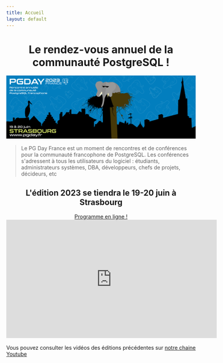 ```yaml
---
title: Accueil
layout: default
---
```


<center>
<h1>Le rendez-vous annuel de la communauté PostgreSQL ! </h1>
</center>

<center>
<img src="img/twitter_2023.png" alt="" class="img-responsive"/>
</center>

> Le PG Day France est un moment de rencontres et de conférences pour la
> communauté francophone de PostgreSQL. Les conférences s'adressent à tous
> les utilisateurs du logiciel : étudiants, administrateurs systèmes, DBA,
> développeurs, chefs de projets, décideurs, etc

<center>
<h2>L'édition 2023 se tiendra le 19-20 juin à Strasbourg</h2>

<!--<h3><a href='/appel'>l'appel à orateur est ouvert</a></h3>-->

<div class='row'>
  <div class='col-md-6 col-md-offset-3 col-xs-12'>
    <a href="/programme" type="button" class="btn btn-primary btn-lg btn-block">Programme en ligne !</a>
  </div>
</div>
</center>

<center>
<iframe width="560" height="315" src="https://www.youtube.com/embed/videoseries?list=PL8hcbCbHVHQmSpvAHgPUAz3y-mxEccg0I" title="YouTube video player" frameborder="0" allow="accelerometer; autoplay; clipboard-write; encrypted-media; gyroscope; picture-in-picture" allowfullscreen></iframe>
</center>

Vous pouvez consulter les vidéos des éditions précédentes sur
[notre chaine Youtube](https://www.youtube.com/channel/UCR7skKC85Zn6p7fJ-lW7G8g)

<!--

### Nos partenaires
<div class="container">
        <div class="col-xs-12 col-md-6">
          <a href="https://www.atolcd.com/" class="thumbnail">
            <img src="img/atolcd.png" alt="Atol CD" class="pg_sponsor">
          </a>
        </div>
        <div class="col-xs-12 col-md-6">
            <a href="https://capdata.fr/" class="thumbnail">
              <img src="img/capdata.png" alt="CapData" class="pg_sponsor">
            </a>
          </div>
        <div class="col-xs-12 col-md-6">
          <a href="https://dalibo.com/" class="thumbnail">
            <img src="img/dalibo.png" alt="Dalibo" class="pg_sponsor">
          </a>
        </div>
        <div class="col-xs-12 col-md-6">
          <a href="https://www.enterprisedb.com/" class="thumbnail">
            <img src="img/enterprisedb.jpg" alt="EnterpriseDB" class="pg_sponsor">
          </a>
        </div>
        <div class="col-xs-12 col-md-6">
          <a href="http://www.evolix.fr/" class="thumbnail">
            <img src="img/evolix.png" alt="Evolix" class="pg_sponsor">
          </a>
        </div>
        <div class="col-xs-12 col-md-6">
          <a href="https://leboncoin.fr" class="thumbnail">
            <img src="img/leboncoin.png" alt="Le Bon Coin" class="pg_sponsor">
          </a>
        </div>
        <div class="col-xs-12 col-md-6">
          <a href="https://linagora.com/" class="thumbnail">
            <img src="img/linagora.png" alt="Linagora" class="pg_sponsor">
          </a>
        </div>
        <div class="col-xs-12 col-md-6">
          <a href="http://microsoft.com" class="thumbnail">
            <img src="img/microsoft.png" alt="Microsoft">
          </a>
        </div>
        <div class="col-xs-12 col-md-6">
          <a href="https://orachrome.com/" class="thumbnail">
            <img src="img/orachrome.png" alt="Orachrome" class="pg_sponsor">
          </a>
        </div>
        <div class="col-xs-12 col-md-6">
          <a href="http://oslandia.com/" class="thumbnail">
            <img src="img/oslandia.png" alt="Oslandia" class="pg_sponsor">
          </a>
        </div>
        <div class="col-xs-12 col-md-6">
          <a href="https://www.ovh.com/fr/" class="thumbnail">
            <img src="img/ovh.png" alt="OVH">
          </a>
        </div>
        <div class="col-xs-12 col-md-6">
          <a href="https://www.quest.com/fr-fr/" class="thumbnail">
            <img src="img/quest.jpg" alt="Quest">
          </a>
        </div>
      </div>


</div>
-->

